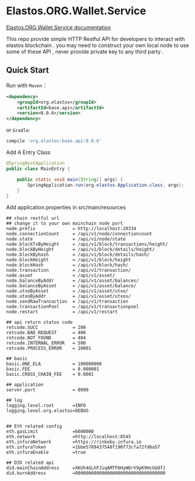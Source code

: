 Elastos.ORG.Wallet.Service
==============

[Elastos.ORG.Wallet.Service documentation](https://walletservice.readthedocs.io)

This repo provide simple HTTP Restful API for developers to interact with elastos blockchain . you may need to construct your own local node to use some of these API , never provide private key to any third party . 


## Quick Start

Run with `Maven`：

```xml
<dependency>
    <groupId>org.elastos</groupId>
    <artifactId>base.api</artifactId>
    <version>0.0.6</version>
</dependency>
```

or `Gradle`:

```sh
compile 'org.elastos:base.api:0.0.6'
```

Add A Entry Class
```java
@SpringBootApplication
public class MainEntry {

    public static void main(String[] args) {
        SpringApplication.run(org.elastos.Application.class, args);
    }
}
```

Add application.properties in src/main/resources
```
## chain restful url
## change it to your own mainchain node port
node.prefix              = http://localhost:20334
node.connectionCount     = /api/v1/node/connectioncount
node.state               = /api/v1/node/state
node.blockTxByHeight     = /api/v1/block/transactions/height/
node.blockByHeight       = /api/v1/block/details/height/
node.blockByhash         = /api/v1/block/details/hash/
node.blockHeight         = /api/v1/block/height
node.blockHash           = /api/v1/block/hash/
node.transaction         = /api/v1/transaction/
node.asset               = /api/v1/asset/
node.balanceByAddr       = /api/v1/asset/balances/
node.balanceByAsset      = /api/v1/asset/balance/
node.utxoByAsset         = /api/v1/asset/utxo/
node.utxoByAddr          = /api/v1/asset/utxos/
node.sendRawTransaction  = /api/v1/transaction
node.transactionPool     = /api/v1/transactionpool
node.restart             = /api/v1/restart

## api return status code
retcode.SUCC             = 200
retcode.BAD_REQUEST      = 400
retcode.NOT_FOUND        = 404
retcode.INTERNAL_ERROR   = 500
retcode.PROCESS_ERROR    = 10001

## basic
basic.ONE_ELA            = 100000000
basic.FEE                = 0.000001
basic.CROSS_CHAIN_FEE    = 0.0001

## application
server.port              = 8090

## log
logging.level.root       =INFO
logging.level.org.elastos=DEBUG


## Eth related config
eth.gasLimit             =6600000
eth.network              =http://localhost:8545
eth.infuraNetwork        =https://rinkeby.infura.io
eth.infuraToken          =1bbe5789437548f190f73cfa72fd6a57
eth.infuraEnable         =true

## DID related api
did.mainChainAddress     =XKUh4GLhFJiqAMTF6HyWQrV9pK9HcGUdfJ
did.burnAddress          =0000000000000000000000000000000000
```
